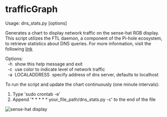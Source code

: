 # trafficGraph
Usage: dns_stats.py [options]

Generates a chart to display network traffic on the sense-hat RGB display. This script utilizes the FTL daemon, a component of the Pi-hole ecosystem, to retrieve statistics about DNS queries. For more information, visit the following [link](https://github.com/pi-hole/FTL)

Options:  
&nbsp;&nbsp;-h&nbsp; show this help message and exit  
&nbsp;&nbsp;-c&nbsp; use color to indicate level of network traffic  
&nbsp;&nbsp;-a&nbsp; LOCALADDRESS&nbsp; specify address of dns server, defaults to localhost
  
To run the script and update the chart continuously (one minute intervals):
1.  Type 'sudo crontab -e'  
2.  Append '* * * * * your_file_path/dns_stats.py -c' to the end of the file

![sense-hat display](https://github.com/monkeyWithKeyboard/trafficGraph/blob/master/images/sense-hat_2.jpg)
